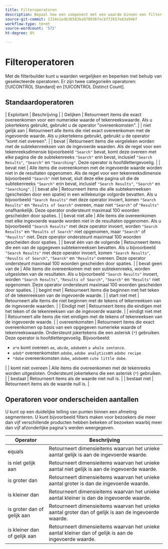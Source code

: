 ```yaml
---
title: Filteroperatoren
description: Bepaal hoe een component met een waarde binnen een filter interactie aangaat.
source-git-commit: 1334e1edb36583ba978936fecbff2657e63a94bf
workflow-type: tm+mt
source-wordcount: '572'
ht-degree: 0%

---
```


# Filteroperatoren

Met de filterbuilder kunt u waarden vergelijken en beperken met behulp van geselecteerde operatoren. Er zijn twee categorieën operatoren: [!UICONTROL Standard] en [!UICONTROL Distinct Count].

## Standaardoperatoren

| Exploitant | Beschrijving |
| Gelijken | Retourneert items die exact overeenkomen voor een numerieke waarde of tekenreekswaarde. Als u jokertekens gebruikt, gebruikt u de operator &quot;overeenkomsten&quot;. |
| niet gelijk aan | Retourneert alle items die niet exact overeenkomen met de ingevoerde waarde.  Als u jokertekens gebruikt, gebruikt u de operator &quot;komt niet overeen&quot;. |
| bevat | Retourneert items die vergeleken worden met de subtekenreeksen van de ingevoerde waarden. Als de regel voor een tekenreeksdimensie bijvoorbeeld `"Search"` bevat, komt deze overeen met elke pagina die de subtekenreeks `"Search"` erin bevat, inclusief `"Search Results"`, `"Search"` en `"Searching"`. Deze operator is hoofdlettergevoelig. |
| bevat niet | Alle items die overeenkomen met de ingevoerde waarde worden niet in de resultaten opgenomen. Als de regel voor een tekenreeksdimensie bijvoorbeeld `"Search"` niet bevat, sluit deze elke pagina uit die de subtekenreeks `"Search"` erin bevat, inclusief `"Search Results"`, `"Search"` en `"Searching"`. |
| bevat alle | Retourneert items die alle subtekenreeksen (gescheiden door een spatie) in een willekeurige volgorde bevatten. Als u bijvoorbeeld `"Search Results"` met deze operator invoert, komen `"Search Results"` en `"Results of Search"` overeen, maar niet `"Search"` of `"Results"` onafhankelijk. Deze operator ondersteunt maximaal 100 woorden gescheiden door spaties. |
| bevat niet alle | Alle items die overeenkomen met elke ingevoerde waarde worden niet in de resultaten opgenomen. Als u bijvoorbeeld `"Search Results"` met deze operator invoert, worden `"Search Results"` en `"Results of Search"` niet opgenomen, maar `"Search"` of `"Results"` niet. Deze operator ondersteunt maximaal 100 woorden gescheiden door spaties. |
| bevat één van de volgende | Retourneert items die een van de opgegeven subtekenreeksen bevatten. Als u bijvoorbeeld `"Search Results"` met deze operator invoert, komen `"Search Results"`, `"Results of Search"`, `"Search"` en `"Results"` overeen. Deze operator ondersteunt maximaal 100 woorden gescheiden door spaties. |
| bevat geen van de | Alle items die overeenkomen met een subtekenreeks, worden uitgesloten van de resultaten. Als u bijvoorbeeld `"Search Results"` invoert, worden `"Search Results"`, `"Results of Search"`, `"Search"` en `"Results"` niet opgenomen. Deze operator ondersteunt maximaal 100 woorden gescheiden door spaties. |
| begint met | Retourneert items die beginnen met het teken of de tekenreeksen van de ingevoerde waarde. |
| start niet met | Retourneert alle items die niet beginnen met de tekens of tekenreeksen van de ingevoerde waarden. |
| Eindigt met | Retourneert items die eindigen met het teken of de tekenreeksen van de ingevoerde waarde. |
| eindigt niet met | Retourneert alle items die niet eindigen met de tekens of tekenreeksen van de ingevoerde waarde. |
| overeenkomsten | Retourneert items die exact overeenkomen op basis van een opgegeven numerieke waarde of tekenreekswaarde. Ondersteunt jokertekens die een asterisk (`*`) gebruiken. Deze operator is hoofdlettergevoelig. Bijvoorbeeld:<ul><li>`a*e` komt overeen  `ae`,  `abcde`,  `adobe`en  `a whole sentence`.</li><li>`adob*` overeenkomsten  `adobe`,  `adobe analytics`en  `adobo recipe`</li><li>`*dobe` overeenkomsten  `dobe`,  `adobe`en  `cute little dobe`.</li></ul>|
| komt niet overeen | Alle items die overeenkomen met de tekenreeks worden uitgesloten. Ondersteunt jokertekens die een asterisk (`*`) gebruiken. |
| bestaat | Retourneert items als de waarde niet null is. |
| bestaat niet | Retourneert items als de waarde null is. |

## Operatoren voor onderscheiden aantallen

U kunt op een duidelijke telling van punten binnen een afmeting segmenteren. U kunt bijvoorbeeld filters maken voor bezoekers die meer dan vijf verschillende producten hebben bekeken of bezoeken waarbij meer dan vijf afzonderlijke pagina&#39;s werden weergegeven.

| Operator | Beschrijving |
| --- | --- |
| equals | Retourneert dimensieitems waarvan het unieke aantal gelijk is aan de ingevoerde waarde. |
| is niet gelijk aan | Retourneert dimensieitems waarvan het unieke aantal niet gelijk is aan de ingevoerde waarde. |
| is groter dan | Retourneert dimensieitems waarvan het unieke aantal groter is dan de ingevoerde waarde. |
| is kleiner dan | Retourneert dimensieitems waarvan het unieke aantal kleiner is dan de ingevoerde waarde. |
| is groter dan of gelijk aan | Retourneert dimensieitems waarvan het unieke aantal groter dan of gelijk is aan de ingevoerde waarde. |
| is kleiner dan of gelijk aan | Retourneert dimensieitems waarvan het unieke aantal kleiner dan of gelijk is aan de ingevoerde waarde. |

